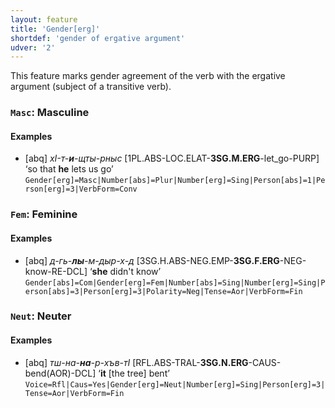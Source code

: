 ```yaml
---
layout: feature
title: 'Gender[erg]'
shortdef: 'gender of ergative argument'
udver: '2'
---
```


This feature marks gender agreement of the verb with the ergative argument (subject of a transitive verb).

### <a name="Masc">`Masc`</a>: Masculine

#### Examples

* [abq] _хI-т-<b>и</b>-щты-рныс_ [1PL.ABS-LOC.ELAT-<b>3SG.M.ERG</b>-let_go-PURP] ‘so that <b>he</b> lets us go’ `Gender[erg]=Masc|Number[abs]=Plur|Number[erg]=Sing|Person[abs]=1|Person[erg]=3|VerbForm=Conv`

### <a name="Fem">`Fem`</a>: Feminine

#### Examples

* [abq] _д-гь-<b>лы</b>-м-дыр-х-д_ [3SG.H.ABS-NEG.EMP-<b>3SG.F.ERG</b>-NEG-know-RE-DCL] ‘<b>she</b> didn't know’ `Gender[abs]=Com|Gender[erg]=Fem|Number[abs]=Sing|Number[erg]=Sing|Person[abs]=3|Person[erg]=3|Polarity=Neg|Tense=Aor|VerbForm=Fin`

### <a name="Neut">`Neut`</a>: Neuter

#### Examples

* [abq] _тш-на-<b>на</b>-р-хъв-тI_ [RFL.ABS-TRAL-<b>3SG.N.ERG</b>-CAUS-bend(AOR)-DCL] ‘<b>it</b> [the tree] bent’ `Voice=Rfl|Caus=Yes|Gender[erg]=Neut|Number[erg]=Sing|Person[erg]=3|Tense=Aor|VerbForm=Fin`

